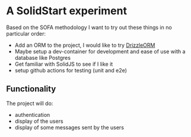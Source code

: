 # A SolidStart experiment

Based on the SOFA methodology I want to try out these things in no particular order:

- Add an ORM to the project, I would like to try [DrizzleORM](https://orm.drizzle.team/)
- Maybe setup a dev-container for development and ease of use with a database like Postgres
- Get familiar with SolidJS to see if I like it
- setup github actions for testing (unit and e2e)

## Functionality

The project will do:

- authentication
- display of the users
- display of some messages sent by the users
